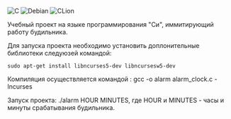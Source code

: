 ![C](https://img.shields.io/badge/c-%2300599C.svg?style=for-the-badge&logo=c&logoColor=white)
![Debian](https://img.shields.io/badge/Debian-D70A53?style=for-the-badge&logo=debian&logoColor=white)
![CLion](https://img.shields.io/badge/CLion-black?style=for-the-badge&logo=clion&logoColor=white)

Учебный проект на языке программирования "Си", иммитирующий работу будильника.

Для запуска проекта необходимо установить доплонительные библиотеки следуюзей командой:

    sudo apt-get install libncurses5-dev libncursesw5-dev

Компиляция осуществляется командой :
    gcc -o alarm alarm_clock.c -lncurses

Запуск проекта: ./alarm HOUR MINUTES, где HOUR и MINUTES - часы и минуты срабатывания будильника. 